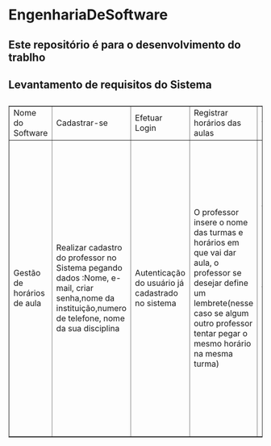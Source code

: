 # EngenhariaDeSoftware
<h2>Este repositório é para o desenvolvimento do trablho</h2>
<h2>Levantamento de requisitos do Sistema<h2>

<table border="1">
   <tr>
       <td>Nome do Software</td>
       <td>Cadastrar-se</td>
       <td>Efetuar Login</td>
       <td>Registrar horários das aulas</td>
       <td>Em caso de troca de horários</td>
   </tr>
   <tr>
       <td>Gestão de horários de aula</td>
       <td> Realizar cadastro do professor no Sistema pegando dados :Nome, e-mail, criar senha,nome da instituição,numero de telefone, nome da sua disciplina</td>
       <td>Autenticação do usuário  já cadastrado no sistema</td>
       <td>O professor insere o nome das turmas e horários em que vai dar aula, o professor se desejar define um lembrete(nesse caso se algum outro professor tentar pegar o        mesmo horário na mesma turma)	
</td>
     <td>Se um  quiser pegar a aula de outro , ele entra na aplicação e pede para trocar os horários, nesse momento o software notifica outros que queiram trocar os horários, a partir da ai os professores entram em acordo e por meio de comunicação por whatsapp ou e-mail (se um eles estiverem distantes)</td>
   </tr>
</table>


	



